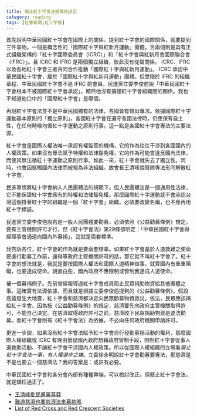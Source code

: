 ```yaml
---
title: 廢止紅十字會法是矯枉過正
category: reading
tags: [社會新聞,紅十字會]
---
```


首先說明中華民國紅十字會在國際上的關係。提到紅十字會的國際關係，就要提到三件事物。一個是概念性的「國際紅十字與紅新月運動」團體，另兩個則是具有正式組織架構的「紅十字國際委員會（ICRC）」和「紅十字會與紅新月會國際聯合會（IFRC）」。且 ICRC 和 IFRC 是兩個獨立組織，彼此沒有從屬關係。 ICRC、IFRC 以及各地紅十字會三者共同合作推動「國際紅十字與紅新月運動」。 ICRC 承認中華民國紅十字會，屬於「國際紅十字與紅新月運動」團體。但受限於 IFRC 的組織章程，中華民國紅十字會不是 IFRC 的會員。民進黨立委李俊俋說「中華民國紅十字會根本不被國際紅十字會承認」，顯然他沒有搞懂紅十字會組織間的關係。我也不知道他口中的「國際紅十字會」是哪個。

<!--more-->

再說紅十字會法並不是中華民國獨有的法律，各國皆有類似專法。依據國際紅十字運動基本原則的「獨立原則」，各國紅十字會在遵守各國法律時，仍應保有自主性，在任何時候均循紅十字運動之原則行事。這一點是各國紅十字會專法的主要法源。

紅十字會是國際人權法唯一承認有權監管的機構，它的作為往往干涉到各國國內的人權政策。如果沒有專法賦予特權和法律豁免權，它的作為可能會違反國內法律，而使其無法循紅十字運動之原則行事。如此一來，紅十字會就失去了獨立性。同時，也會因抵觸國內法律而被視為非法組織。故會長王清峰說廢除專法形同解散紅十字會。

民進黨想將紅十字會納入人民團體法的規範下。但人民團體法是一個通用性法律，它不能保證紅十字會應有的特權和法律豁免權。那麼國際紅十字運動就不會承認台灣這個掛著紅十字的組織是一個「紅十字會」組織。必須要改變名稱，也不應再用紅十字標誌。

民進黨立委李俊俋說若是一般人民團體要勸募，必須依照《公益勸募條例》規定，要有主管機關許可才行，但《紅十字會法》第29條卻明定：「中華民國紅十字會得經理事會通過向國內外募捐」，這就是兩套標準。

我告訴各位，紅十字會的作為就是要兩套標準。如果紅十字會基於人道救難之使命要進行勸募工作前，還得等政府主管機關許可的話，那它就不叫紅十字會了。紅十字會的想法就是，我就是要按國際人權法和國際人道精神做事，就算國內有重重阻礙，也要達成使命。說直白些，國內政府不應限制或管制我達成人道使命。

補一個募捐例子。先前曾經報導過紅十字會成員阻止民眾捐助物資給其他團體之事。這確實有法源依據，而且就是根據立委李俊俋提到的《公益勸募條例》。假設高雄發生大地震，紅十字會和慈濟都決定向民眾勸募物資救災。依法，民眾應該捐給紅十字會。因為按《公益勸募條例》的規定，慈濟要先向政府主管機關取得許可，不能自己決定。在慈濟取得政府許可之前，慈濟收下民眾捐助物資是違法勸募。而紅十字會則有《紅十字會法》為依據，不必向任何政府機關申請許可。

更進一步說，如果沒有紅十字會法賦予紅十字會自行發動募捐活動的權利，那麼國際人權組織或 ICRC 有理由懷疑國內政府想藉政府管制手段，限制紅十字會從事人道救助活動、不讓紅十字會干涉國內人權政策。所以從國際人權組織的立場看<em>廢止紅十字會法一事，有人權退步之嫌</em>。立委徐永明說紅十字會勸募要專法，那慈濟是不是也要立一個慈濟法？我的答案是：或許有必要。

中華民國紅十字會和各分會內部有種種弊端，可以檢討改正。但廢止紅十字會法，就是矯枉過正了。

* [王清峰批民進黨草莽](http://www.storm.mg/article/122402)
* [難道慈濟也要慈濟法來募款嗎](http://www.storm.mg/article/122120)
* [List of Red Cross and Red Crescent Societies](https://en.wikipedia.org/wiki/List_of_Red_Cross_and_Red_Crescent_Societies)
